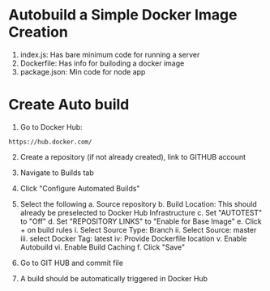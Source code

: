 # Autobuild a Simple Docker Image Creation 

1. index.js: Has bare minimum code for running a server
2. Dockerfile: Has info for builoding a docker image
3. package.json: Min code for node app

# Create Auto build
1. Go to Docker Hub:

```
https://hub.docker.com/
```

2. Create a repository (if not already created), link to GITHUB account

3. Navigate to Builds tab

4. Click "Configure Automated Builds"

5. Select the following
    a. Source repository
    b. Build Location: This should already be preselected to Docker Hub Infrastructure
    c. Set "AUTOTEST" to "Off"
    d. Set "REPOSITORY LINKS" to "Enable for Base Image"
    e. Click + on build rules
        i. Select Source Type: Branch
        ii. Select Source: master
        iii. select Docker Tag: latest
        iv: Provide Dockerfile location
        v. Enable Autobuild
        vi. Enable Build Caching
    f. Click "Save"

6. Go to GIT HUB and commit file
7. A build should be automatically triggered in Docker Hub